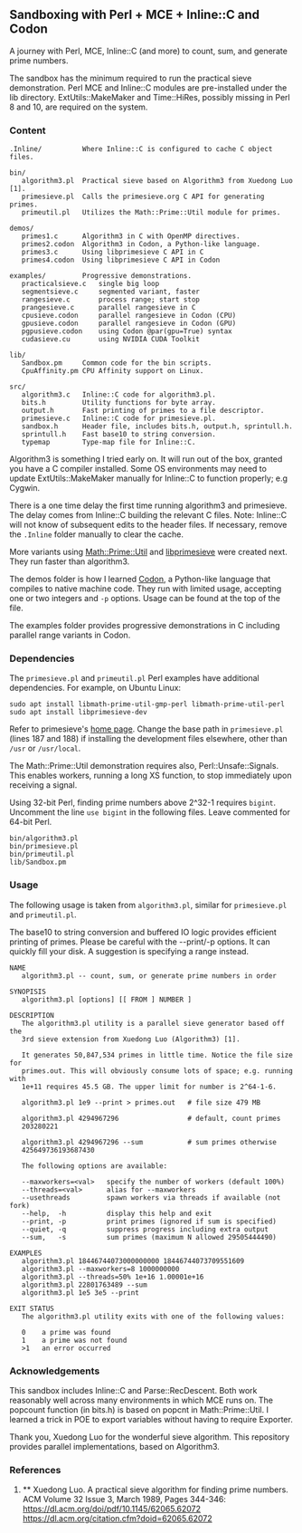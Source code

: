 ## Sandboxing with Perl + MCE + Inline::C and Codon

A journey with Perl, MCE, Inline::C (and more) to count, sum, and generate prime numbers.

The sandbox has the minimum required to run the practical sieve demonstration.
Perl MCE and Inline::C modules are pre-installed under the lib directory.
ExtUtils::MakeMaker and Time::HiRes, possibly missing in Perl 8 and 10,
are required on the system.

### Content

    .Inline/          Where Inline::C is configured to cache C object files.

    bin/
       algorithm3.pl  Practical sieve based on Algorithm3 from Xuedong Luo [1].
       primesieve.pl  Calls the primesieve.org C API for generating primes.
       primeutil.pl   Utilizes the Math::Prime::Util module for primes.

    demos/
       primes1.c      Algorithm3 in C with OpenMP directives.
       primes2.codon  Algorithm3 in Codon, a Python-like language.
       primes3.c      Using libprimesieve C API in C
       primes4.codon  Using libprimesieve C API in Codon

    examples/         Progressive demonstrations.
       practicalsieve.c   single big loop
       segmentsieve.c     segmented variant, faster
       rangesieve.c       process range; start stop
       prangesieve.c      parallel rangesieve in C
       cpusieve.codon     parallel rangesieve in Codon (CPU)
       gpusieve.codon     parallel rangesieve in Codon (GPU)
       pgpusieve.codon    using Codon @par(gpu=True) syntax
       cudasieve.cu       using NVIDIA CUDA Toolkit

    lib/
       Sandbox.pm     Common code for the bin scripts.
       CpuAffinity.pm CPU Affinity support on Linux.

    src/
       algorithm3.c   Inline::C code for algorithm3.pl.
       bits.h         Utility functions for byte array.
       output.h       Fast printing of primes to a file descriptor.
       primesieve.c   Inline::C code for primesieve.pl.
       sandbox.h      Header file, includes bits.h, output.h, sprintull.h.
       sprintull.h    Fast base10 to string conversion.
       typemap        Type-map file for Inline::C.

Algorithm3 is something I tried early on. It will run out of the box, granted
you have a C compiler installed. Some OS environments may need to update
ExtUtils::MakeMaker manually for Inline::C to function properly; e.g Cygwin.

There is a one time delay the first time running algorithm3 and primesieve.
The delay comes from Inline::C building the relevant C files. Note: Inline::C
will not know of subsequent edits to the header files. If necessary, remove the
`.Inline` folder manually to clear the cache.

More variants using [Math::Prime::Util](https://metacpan.org/pod/Math::Prime::Util)
and [libprimesieve](https://github.com/kimwalisch/primesieve) were created next.
They run faster than algorithm3.

The demos folder is how I learned [Codon](https://github.com/exaloop/codon),
a Python-like language that compiles to native machine code. They run with
limited usage, accepting one or two integers and `-p` options. Usage can be
found at the top of the file.

The examples folder provides progressive demonstrations in C including
parallel range variants in Codon.

### Dependencies

The `primesieve.pl` and `primeutil.pl` Perl examples have additional dependencies.
For example, on Ubuntu Linux:

    sudo apt install libmath-prime-util-gmp-perl libmath-prime-util-perl
    sudo apt install libprimesieve-dev

Refer to primesieve's [home page](https://github.com/kimwalisch/primesieve).
Change the base path in `primesieve.pl` (lines 187 and 188) if installing
the development files elsewhere, other than `/usr` or `/usr/local`.

The Math::Prime::Util demonstration requires also, Perl::Unsafe::Signals.
This enables workers, running a long XS function, to stop immediately
upon receiving a signal.

Using 32-bit Perl, finding prime numbers above 2^32-1 requires `bigint`.
Uncomment the line `use bigint` in the following files. Leave commented
for 64-bit Perl.

    bin/algorithm3.pl
    bin/primesieve.pl
    bin/primeutil.pl
    lib/Sandbox.pm

### Usage

The following usage is taken from `algorithm3.pl`, similar for `primesieve.pl`
and `primeutil.pl`.

The base10 to string conversion and buffered IO logic provides efficient
printing of primes. Please be careful with the --print/-p options. It can
quickly fill your disk. A suggestion is specifying a range instead.

    NAME
       algorithm3.pl -- count, sum, or generate prime numbers in order

    SYNOPISIS
       algorithm3.pl [options] [[ FROM ] NUMBER ]

    DESCRIPTION
       The algorithm3.pl utility is a parallel sieve generator based off the
       3rd sieve extension from Xuedong Luo (Algorithm3) [1].

       It generates 50,847,534 primes in little time. Notice the file size for
       primes.out. This will obviously consume lots of space; e.g. running with
       1e+11 requires 45.5 GB. The upper limit for number is 2^64-1-6.

       algorithm3.pl 1e9 --print > primes.out   # file size 479 MB

       algorithm3.pl 4294967296                 # default, count primes
       203280221

       algorithm3.pl 4294967296 --sum           # sum primes otherwise
       425649736193687430

       The following options are available:

       --maxworkers=<val>   specify the number of workers (default 100%)
       --threads=<val>      alias for --maxworkers
       --usethreads         spawn workers via threads if available (not fork)
       --help,  -h          display this help and exit
       --print, -p          print primes (ignored if sum is specified)
       --quiet, -q          suppress progress including extra output
       --sum,   -s          sum primes (maximum N allowed 29505444490)

    EXAMPLES
       algorithm3.pl 18446744073000000000 18446744073709551609
       algorithm3.pl --maxworkers=8 1000000000
       algorithm3.pl --threads=50% 1e+16 1.00001e+16
       algorithm3.pl 22801763489 --sum
       algorithm3.pl 1e5 3e5 --print

    EXIT STATUS
       The algorithm3.pl utility exits with one of the following values:

       0    a prime was found
       1    a prime was not found
       >1   an error occurred

### Acknowledgements

This sandbox includes Inline::C and Parse::RecDescent. Both work reasonably
well across many environments in which MCE runs on. The popcount function
(in bits.h) is based on popcnt in Math::Prime::Util. I learned a trick in
POE to export variables without having to require Exporter.

Thank you, Xuedong Luo for the wonderful sieve algorithm. This repository
provides parallel implementations, based on Algorithm3.

### References

1. ** Xuedong Luo.
   A practical sieve algorithm for finding prime numbers.
   ACM Volume 32 Issue 3, March 1989, Pages 344-346:
   https://dl.acm.org/doi/pdf/10.1145/62065.62072
   https://dl.acm.org/citation.cfm?doid=62065.62072

